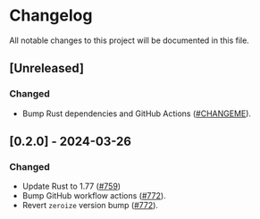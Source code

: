 # Changelog

All notable changes to this project will be documented in this file.

## [Unreleased]

### Changed

- Bump Rust dependencies and GitHub Actions ([#CHANGEME]).

[#CHANGEME]: https://github.com/stackabletech/operator-rs/pull/CHANGEME

## [0.2.0] - 2024-03-26

### Changed

- Update Rust to 1.77 ([#759])
- Bump GitHub workflow actions ([#772]).
- Revert `zeroize` version bump ([#772]).

[#759]: https://github.com/stackabletech/operator-rs/pull/759
[#772]: https://github.com/stackabletech/operator-rs/pull/772
